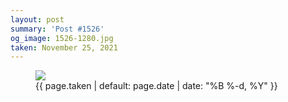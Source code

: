 ```yaml
---
layout: post
summary: 'Post #1526'
og_image: 1526-1280.jpg
taken: November 25, 2021
---
```


<figure class="post">
<img sizes="(min-width: 700px) 50vw, calc(100vw - 2rem)" src="{{ site.assets_url }}/1526-640.jpg" srcset="{{ site.assets_url }}/1526-320.jpg 320w, {{ site.assets_url }}/1526-640.jpg 640w, {{ site.assets_url }}/1526-960.jpg 960w, {{ site.assets_url }}/1526-1280.jpg 1280w"/>
<figcaption>
<time>{{ page.taken | default: page.date | date: "%B %-d, %Y" }}</time>
</figcaption>
</figure>
